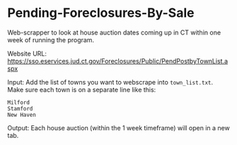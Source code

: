 # Pending-Foreclosures-By-Sale
Web-scrapper to look at house auction dates coming up in CT within one week of running the program.

Website URL: https://sso.eservices.jud.ct.gov/Foreclosures/Public/PendPostbyTownList.aspx

Input: Add the list of towns you want to webscrape into `town_list.txt`.
Make sure each town is on a separate line like this:

```
Milford
Stamford
New Haven
```

Output: Each house auction (within the 1 week timeframe) will open in a new tab.
